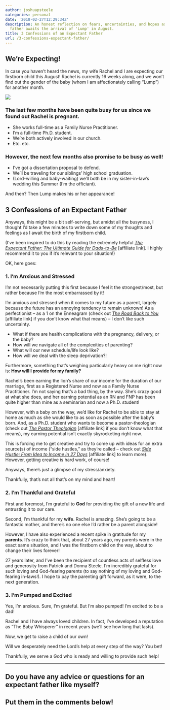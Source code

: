 ```yaml
---
author: joshuapsteele
categories: personal
date: '2018-02-27T12:29:34Z'
description: An honest reflection on fears, uncertainties, and hopes as a first-time
  father awaits the arrival of 'Lump' in August.
title: 3 Confessions of an Expectant Father
url: /3-confessions-expectant-father/
---
```


## We’re Expecting!

In case you haven’t heard the news, my wife Rachel and I are expecting our firstborn child this August! Rachel is currently 16 weeks along, and we won’t find out the gender of the baby (whom I am affectionately calling “Lump”) for another month.

![](https://joshuapsteele.com/wp-content/uploads/2018/02/IMG_3515-e1519734672450-1024x777.jpg)

### The last few months have been quite busy for us since we found out Rachel is pregnant.

- She works full-time as a Family Nurse Practitioner.
- I’m a full-time Ph.D. student.
- We’re both actively involved in our church.
- Etc. etc.

### However, the next few months also promise to be busy as well!

- I’ve got a dissertation proposal to defend.
- We’ll be traveling for our siblings’ high school graduation.
- (Lord-willing and baby-waiting) we’ll both be in my sister-in-law’s wedding this Summer (I’m the officiant).

And then? Then Lump makes his or her appearance!

## 3 Confessions of an Expectant Father

Anyways, this might be a bit self-serving, but amidst all the busyness, I thought I’d take a few minutes to write down some of my thoughts and feelings as I await the birth of my firstborn child.

(I’ve been inspired to do this by reading the extremely helpful *[The Expectant Father: The Ultimate Guide for Dads-to-Be](http://amzn.to/2F0eMQv)* \[affiliate link\]. I highly recommend it to you if it’s relevant to your situation!)

OK, here goes:

### 1. I’m Anxious and Stressed

I’m not necessarily putting this first because I feel it the strongest/most, but rather because I’m the most embarrassed by it!

I’m anxious and stressed when it comes to my future as a parent, largely because the future has an annoying tendency to remain unknown! As a perfectionist – as a 1 on the Enneagram (check out *[The Road Back to You](http://amzn.to/2BTmugK)* \[affiliate link\] if you don’t know what that means) – I don’t like such uncertainty.

- What if there are health complications with the pregnancy, delivery, or the baby?
- How will we navigate all of the complexities of parenting?
- What will our new schedule/life look like?
- How will we deal with the sleep deprivation?!

Furthermore, something that’s weighing particularly heavy on me right now is: **How will I provide for my family?**

Rachel’s been earning the lion’s share of our income for the duration of our marriage, first as a Registered Nurse and now as a Family Nurse Practitioner. I’m not saying that’s a bad thing, by the way. She’s crazy good at what she does, and her earning potential as an RN and FNP has been quite higher than mine as a seminarian and now a Ph.D. student!

However, with a baby on the way, we’d like for Rachel to be able to stay at home as much as she would like to as soon as possible after the baby’s born. And, as a Ph.D. student who wants to become a pastor-theologian (check out [*The Pastor Theologian*](http://amzn.to/2F9xCbu) \[affiliate link\] if you don’t know what that means), my earning potential isn’t exactly skyrocketing right now.

This is forcing me to get creative and try to come up with ideas for an extra source(s) of income (“side hustles,” as they’re called – check out *[Side Hustle: From Idea to Income in 27 Days](http://amzn.to/2ovTvbe)* \[affiliate link\] to learn more). However, getting creative is hard work, of course!

Anyways, there’s just a glimpse of my stress/anxiety.

Thankfully, that’s not all that’s on my mind and heart!

### 2. I’m Thankful and Grateful

First and foremost, I’m grateful to **God** for providing the gift of a new life and entrusting it to our care.

Second, I’m thankful for my **wife**. Rachel is amazing. She’s going to be a fantastic mother, and there’s no one else I’d rather be a parent alongside!

However, I have also experienced a recent spike in gratitude for my **parents**. It’s crazy to think that, about 27 years ago, my parents were in the exact same situation, and *I* was the firstborn child on the way, about to change their lives forever!

27 years later, and I’ve been the recipient of countless acts of selfless love and generosity from Patrick and Donna Steele. I’m incredibly grateful for such loving and God-fearing parents (to say nothing of my loving and God-fearing in-laws!). I hope to pay the parenting gift forward, as it were, to the next generation.

### 3. I’m Pumped and Excited

Yes, I’m anxious. Sure, I’m grateful. But I’m also pumped! I’m excited to be a dad!

Rachel and I have always loved children. In fact, I’ve developed a reputation as “The Baby Whisperer” in recent years (we’ll see how long that lasts).

Now, we get to raise a child of our own!

Will we desperately need the Lord’s help at every step of the way? You bet!

Thankfully, we serve a God who is ready and willing to provide such help!

---

## Do you have any advice or questions for an expectant father like myself?

## Put them in the comments below!